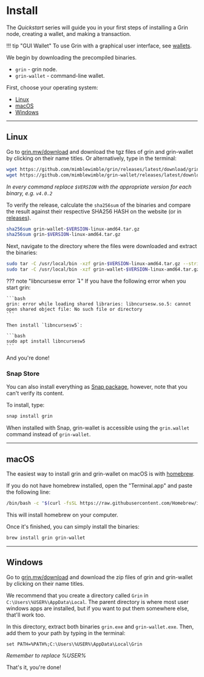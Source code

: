 # Install

The *Quickstart* series will guide you in your first steps of installing a Grin node, creating a wallet, and making a transaction.

!!! tip "GUI Wallet"
    To use Grin with a graphical user interface, see [wallets](../wallets.md).

We begin by downloading the precompiled binaries.

* `grin` - grin node.
* `grin-wallet` - command-line wallet.

First, choose your operating system:

* [Linux](#linux)
* [macOS](#macos)
* [Windows](#windows)

---

## Linux

Go to [grin.mw/download](https://grin.mw/download) and download the tgz files of grin and grin-wallet by clicking on their name titles. Or alternatively, type in the terminal:

```bash
wget https://github.com/mimblewimble/grin/releases/latest/download/grin-$VERSION-linux-amd64.tar.gz
wget https://github.com/mimblewimble/grin-wallet/releases/latest/download/grin-wallet-$VERSION-linux-amd64.tar.gz
```

*In every command replace `$VERSION` with the appropriate version for each binary, e.g. `v4.0.2`*

To verify the release, calculate the `sha256sum` of the binaries and compare the result against their respective SHA256 HASH on the website (or in [releases](https://github.com/mimblewimble/grin/releases)).

```bash
sha256sum grin-wallet-$VERSION-linux-amd64.tar.gz
sha256sum grin-$VERSION-linux-amd64.tar.gz
```

Next, navigate to the directory where the files were downloaded and extract the binaries:

```bash
sudo tar -C /usr/local/bin -xzf grin-$VERSION-linux-amd64.tar.gz --strip-components=1
sudo tar -C /usr/local/bin -xzf grin-wallet-$VERSION-linux-amd64.tar.gz --strip-components=1
```

??? note "libncursesw error &#8628;"
    If you have the following error when you start grin:

    ```bash
    grin: error while loading shared libraries: libncursesw.so.5: cannot open shared object file: No such file or directory
    ```

    Then install `libncursesw5`:

    ```bash
    sudo apt install libncursesw5
    ```

And you're done!

### Snap Store

You can also install everything as [Snap package](https://snapcraft.io/grin), however, note that you can't verify its content.

To install, type:

```bash
snap install grin
```

When installed with Snap, grin-wallet is accessible using the `grin.wallet` command instead of `grin-wallet`.

---

## macOS


The easiest way to install grin and grin-wallet on macOS is with [homebrew](https://brew.sh).

If you do not have homebrew installed, open the "Terminal.app" and paste the following line:

```bash
/bin/bash -c "$(curl -fsSL https://raw.githubusercontent.com/Homebrew/install/master/install.sh)"
```

This will install homebrew on your computer.

Once it's finished, you can simply install the binaries:

```bash
brew install grin grin-wallet
```

---

## Windows

Go to [grin.mw/download](https://grin.mw/download) and download the zip files of grin and grin-wallet by clicking on their name titles.

We recommend that you create a directory called `Grin` in `C:\Users\%USER%\AppData\Local`. The parent directory is where most user windows apps are installed, but if you want to put them somewhere else, that'll work too.

In this directory, extract both binaries `grin.exe` and `grin-wallet.exe`. Then, add them to your path by typing in the terminal:

```text
set PATH=%PATH%;C:\Users\%USER%\AppData\Local\Grin
```

*Remember to replace %USER%*

That's it, you're done!

